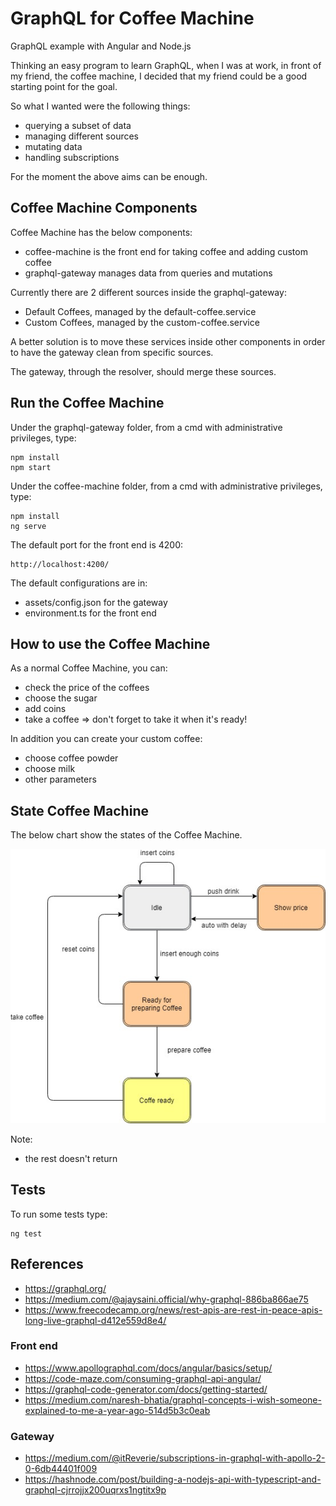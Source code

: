 # GraphQL for Coffee Machine

GraphQL example with Angular and Node.js

Thinking an easy program to learn GraphQL, when I was at work, in front of my friend, the coffee machine, I decided that my friend could be a good starting point for the goal.

So what I wanted were the following things:

- querying a subset of data
- managing different sources
- mutating data
- handling subscriptions

For the moment the above aims can be enough.

## Coffee Machine Components

Coffee Machine has the below components:

- coffee-machine is the front end for taking coffee and adding custom coffee
- graphql-gateway manages data from queries and mutations

Currently there are 2 different sources inside the graphql-gateway:

- Default Coffees, managed by the default-coffee.service
- Custom Coffees, managed by the custom-coffee.service

A better solution is to move these services inside other components in order to have the gateway clean from specific sources.

The gateway, through the resolver, should merge these sources.

## Run the Coffee Machine

Under the graphql-gateway folder, from a cmd with administrative privileges, type:

    npm install
    npm start

Under the coffee-machine folder, from a cmd with administrative privileges, type:

    npm install
    ng serve

The default port for the front end is 4200:

    http://localhost:4200/

The default configurations are in:

- assets/config.json for the gateway
- environment.ts for the front end

## How to use the Coffee Machine

As a normal Coffee Machine, you can:

- check the price of the coffees
- choose the sugar
- add coins
- take a coffee => don't forget to take it when it's ready!

In addition you can create your custom coffee:

- choose coffee powder
- choose milk
- other parameters

## State Coffee Machine

The below chart show the states of the Coffee Machine.

![State Coffee Machine](assets/state-coffee-machine.jpg)

Note:

- the rest doesn't return

## Tests

To run some tests type:

    ng test

## References

- <https://graphql.org/>
- <https://medium.com/@ajaysaini.official/why-graphql-886ba866ae75>
- https://www.freecodecamp.org/news/rest-apis-are-rest-in-peace-apis-long-live-graphql-d412e559d8e4/

### Front end

- <https://www.apollographql.com/docs/angular/basics/setup/>
- <https://code-maze.com/consuming-graphql-api-angular/>
- <https://graphql-code-generator.com/docs/getting-started/>
- <https://medium.com/naresh-bhatia/graphql-concepts-i-wish-someone-explained-to-me-a-year-ago-514d5b3c0eab>

### Gateway

- <https://medium.com/@itReverie/subscriptions-in-graphql-with-apollo-2-0-6db44401f009>
- <https://hashnode.com/post/building-a-nodejs-api-with-typescript-and-graphql-cjrrojjx200uqrxs1ngtitx9p>
